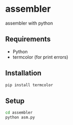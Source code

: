 # assembler
assembler with python
## Requirements
- Python
- termcolor (for print errors)
## Installation
```bash
pip install termcolor
```
## Setup
```bash
cd assembler
python asm.py
```
